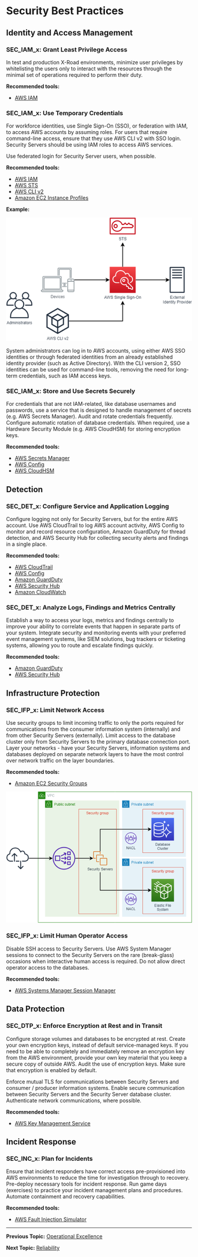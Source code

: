 # Security Best Practices

## Identity and Access Management

### SEC_IAM_x: Grant Least Privilege Access

In test and production X-Road environments, minimize user privileges by whitelisting the users only to interact with 
the resources through the minimal set of operations required to perform their duty.

**Recommended tools:**
* [AWS IAM](https://aws.amazon.com/iam/)

### SEC_IAM_x: Use Temporary Credentials

For workforce identities, use Single Sign-On (SSO), or federation with IAM, to access AWS accounts by assuming
roles. For users that require command-line access, ensure that they use AWS CLI v2 with SSO login. 
Security Servers should be using IAM roles to access AWS services.

Use federated login for Security Server users, when possible.

**Recommended tools:**
* [AWS IAM](https://aws.amazon.com/iam/)
* [AWS STS](https://docs.aws.amazon.com/STS/latest/APIReference/welcome.html)
* [AWS CLI v2](https://docs.aws.amazon.com/cli/latest/userguide/install-cliv2.html)
* [Amazon EC2 Instance Profiles](https://docs.aws.amazon.com/IAM/latest/UserGuide/id_roles_use_switch-role-ec2_instance-profiles.html)

**Example:**

![Using Temporary Credentials](img/sec-temporary-credentials.png)

System administrators can log in to AWS accounts, using either AWS SSO identities or through federated identities from an 
already established identity provider (such as Active Directory). With the CLI version 2, SSO identities can be used for
command-line tools, removing the need for long-term credentials, such as IAM access keys.

### SEC_IAM_x: Store and Use Secrets Securely

For credentials that are not IAM-related, like database usernames and passwords, use a service that is designed
to handle management of secrets (e.g. AWS Secrets Manager). Audit and rotate credentials frequently. Configure automatic 
rotation of database credentials. When required, use a Hardware Security Module (e.g. AWS CloudHSM) for storing encryption 
keys.

**Recommended tools:**
* [AWS Secrets Manager](https://aws.amazon.com/secrets-manager/)
* [AWS Config](https://aws.amazon.com/config/)
* [AWS CloudHSM](https://aws.amazon.com/cloudhsm/)

## Detection

### SEC_DET_x: Configure Service and Application Logging

Configure logging not only for Security Servers, but for the entire AWS account. Use AWS CloudTrail to log AWS account
activity, AWS Config to monitor and record resource configuration, Amazon GuardDuty for thread detection, 
and AWS Security Hub for collecting security alerts and findings in a single place.

**Recommended tools:**
* [AWS CloudTrail](https://aws.amazon.com/cloudtrail/)
* [AWS Config](https://aws.amazon.com/config/)
* [Amazon GuardDuty](https://aws.amazon.com/guardduty/)
* [AWS Security Hub](https://aws.amazon.com/security-hub/)
* [Amazon CloudWatch](https://aws.amazon.com/cloudwatch/)

### SEC_DET_x: Analyze Logs, Findings and Metrics Centrally

Establish a way to access your logs, metrics and findings centrally to improve your ability to correlate events that
happen in separate parts of your system. Integrate security and monitoring events with your preferred event management
systems, like SIEM solutions, bug trackers or ticketing systems, allowing you to route and escalate findings quickly.

**Recommended tools:**
* [Amazon GuardDuty](https://aws.amazon.com/guardduty/)
* [AWS Security Hub](https://aws.amazon.com/security-hub/)

## Infrastructure Protection

### SEC_IFP_x: Limit Network Access

Use security groups to limit incoming traffic to only the ports required for communications from the consumer 
information system (internally) and from other Security Servers (externally). Limit access to the database cluster
only from Security Servers to the primary database connection port. Layer your networks - have your Security Servers,
information systems and databases deployed on separate network layers to have the most control over network traffic
on the layer boundaries.

**Recommended tools:**
* [Amazon EC2 Security Groups](https://docs.aws.amazon.com/AWSEC2/latest/UserGuide/ec2-security-groups.html)

![Limiting Network Access](img/sec-limit-network-access.png)

### SEC_IFP_x: Limit Human Operator Access

Disable SSH access to Security Servers. Use AWS System Manager sessions to connect to the Security Servers on the 
rare (break-glass) occasions when interactive human access is required. Do not allow direct operator access to the 
databases.

**Recommended tools:**
* [AWS Systems Manager Session Manager](https://docs.aws.amazon.com/systems-manager/latest/userguide/session-manager.html)

## Data Protection

### SEC_DTP_x: Enforce Encryption at Rest and in Transit

Configure storage volumes and databases to be encrypted at rest. Create your own encryption keys, instead of 
default service-managed keys. If you need to be able to completely and immediately remove an encryption key 
from the AWS environment, provide your own key material that you keep a secure copy of outside AWS. Audit the
use of encryption keys. Make sure that encryption is enabled by default.

Enforce mutual TLS for communications between Security Servers and consumer / producer information systems. Enable secure
communication between Security Servers and the Security Server database cluster. Authenticate network communications, 
where possible.

**Recommended tools:**
* [AWS Key Management Service](https://aws.amazon.com/kms/)

## Incident Response

### SEC_INC_x: Plan for Incidents

Ensure that incident responders have correct access pre-provisioned into AWS environments to reduce the time for 
investigation through to recovery. Pre-deploy necessary tools for incident response. Run game days (exercises) to
practice your incident management plans and procedures. Automate containment and recovery capabilities.

**Recommended tools:**
* [AWS Fault Injection Simulator](https://aws.amazon.com/fis/)

---

**Previous Topic:** [Operational Excellence](operational-excellence.md)

**Next Topic:** [Reliability](reliability.md)